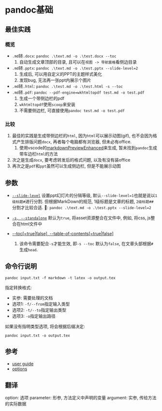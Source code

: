 # pandoc基础


## 最佳实践

### 概览
- `.md`转`.docx`: `pandoc .\text.md -o .\test.docx --toc`
    1. 自动生成文章顶部的目录, 且可以在`视图 -> 导航窗格`看侧边目录
- `.md`转`.pptx`: `pandoc .\text.md -o .\test.pptx --slide-level=2`
    1. 生成后, 可以用自定义的PPT的主题样式美化
    2. 发现bug, 无法再一张ppt内展示个图片
- `.md`转`.html`: `pandoc .\test.md -o .\test.html -s --toc`
- `.md`转`.pdf`: `pandoc --pdf-engine=wkhtmltopdf test.md -o test.pdf`
    1. 生成一个带侧边栏的pdf
    2. `wkhtmltopdf`使用`scoop`来安装
    3. 不需要侧边栏, 可直接使用`pandoc test.md -o test.pdf`

### 比较
1. 最佳的实践是生成带侧边栏的`html`, 因为`html`可以展示动图(gif), 也不会因为格式产生排版问题`docx`, 再者每个电脑都有浏览器, 但未必有office.
    1. 使用vscode的[markdownPreviewEnhanced](../../1编辑器/1vscode/MarkdownPreviewEnhanced.md)来生成, 暂未找到`pandoc`生成带车边栏`html`的方法
2. 次之是生成`docx`, 要考虑转发后的格式问题, 以及有没有装office
2. 再次之是`pdf`和`ppt`虽然可以生成侧边栏, 但是不能展示动图



## 参数

- [`--slide-level`](https://pandoc.org/MANUAL.html#structuring-the-slide-show)
    设置ppt幻灯片的分隔等级, 默认`--slide-level=1`也就是说以`1级标题#`进行分割. 但根据MarkDown的规范, 1级标题是文章的标题, `2级标题##`分割才比较合适.
    🍐: `pandoc .\text.md -o .\test.pptx --slide-level=2`


- [`-s, --standalone`](https://pandoc.org/MANUAL.html#option--standalone)
    默认为`true`, 将asset资源整合在文件中, 例如, 将css, js整合在html文件中

- [--toc[=true|false], --table-of-contents[=true|false]](https://pandoc.org/MANUAL.html#option--toc[)
    1. 该命令需要配合`-s`才能生效, 即`-s --toc`
    默认为`false`, 在文章头部根据`#`生成`head`. 


## 命令行说明

`pandoc input.txt -f markdown -t latex -o output.tex`

指定转换格式:
- 实参: 需要处理的文档
- 选项1: `-f/--from`指定输入类型
- 选项2: `-t/--to`指定输出类型
- 选项3: `-o`指定输出路径

如果没有指明类型选项, 将会根据后缀决定:

`pandoc input.txt -o output.tex`


## 参考
- [user guide](https://pandoc.org/MANUAL.html)
- [options](https://pandoc.org/MANUAL.html#general-options)



## 翻译
option: 选项
parameter: 形参, 方法定义中声明的变量
argument: 实参, 传给方法的实际数据